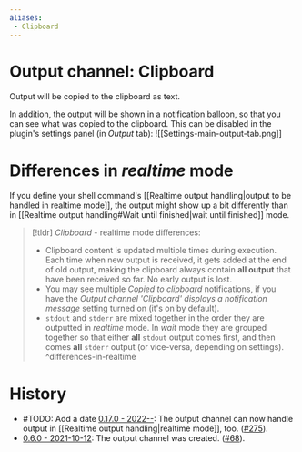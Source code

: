 ```yaml
---
aliases:
 - Clipboard
---
```

# Output channel: Clipboard
Output will be copied to the clipboard as text.

In addition, the output will be shown in a notification balloon, so that you can see what was copied to the clipboard. This can be disabled in the plugin's settings panel (in *Output* tab):
![[Settings-main-output-tab.png]]

# Differences in *realtime* mode

If you define your shell command's [[Realtime output handling|output to be handled in realtime mode]], the output might show up a bit differently than in [[Realtime output handling#Wait until finished|wait until finished]] mode.

> [!tldr] _Clipboard_ - realtime mode differences:
> - Clipboard content is updated multiple times during execution. Each time when new output is received, it gets added at the end of old output, making the clipboard always contain **all output** that have been received so far. No early output is lost.
> - You may see multiple _Copied to clipboard_ notifications, if you have the _Output channel 'Clipboard' displays a notification message_ setting turned on (it's on by default).
> - `stdout` and `stderr` are mixed together in the order they are outputted in *realtime* mode. In *wait* mode they are grouped together so that either **all** `stdout` output comes first, and then comes **all** `stderr` output (or vice-versa, depending on settings).
> ^differences-in-realtime

# History
- #TODO: Add a date [0.17.0 - 2022--](https://github.com/Taitava/obsidian-shellcommands/blob/main/CHANGELOG.md#00---2022--): The output channel can now handle output in [[Realtime output handling|realtime mode]], too. ([#275](https://github.com/Taitava/obsidian-shellcommands/issues/275)).
- [0.6.0 - 2021-10-12](https://github.com/Taitava/obsidian-shellcommands/blob/main/CHANGELOG.md#060---2021-10-12): The output channel was created. ([#68](https://github.com/Taitava/obsidian-shellcommands/issues/68)).